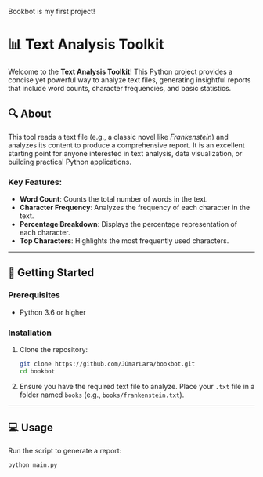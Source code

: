 Bookbot is my first project!

# 📊 Text Analysis Toolkit

Welcome to the **Text Analysis Toolkit**! This Python project provides a concise yet powerful way to analyze text files, generating insightful reports that include word counts, character frequencies, and basic statistics.

## 🔍 About

This tool reads a text file (e.g., a classic novel like *Frankenstein*) and analyzes its content to produce a comprehensive report. It is an excellent starting point for anyone interested in text analysis, data visualization, or building practical Python applications.

### Key Features:
- **Word Count**: Counts the total number of words in the text.
- **Character Frequency**: Analyzes the frequency of each character in the text.
- **Percentage Breakdown**: Displays the percentage representation of each character.
- **Top Characters**: Highlights the most frequently used characters.

---

## 🚀 Getting Started

### Prerequisites
- Python 3.6 or higher

### Installation
1. Clone the repository:
    ```bash
    git clone https://github.com/JOmarLara/bookbot.git
    cd bookbot
    ```
2. Ensure you have the required text file to analyze. Place your `.txt` file in a folder named `books` (e.g., `books/frankenstein.txt`).

---

## 💻 Usage

Run the script to generate a report:
```bash
python main.py

